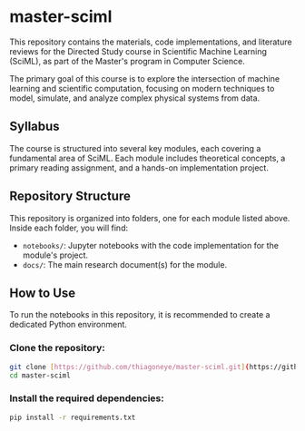 # master-sciml

This repository contains the materials, code implementations, and literature reviews for the Directed Study course in Scientific Machine Learning (SciML), as part of the Master's program in Computer Science.

The primary goal of this course is to explore the intersection of machine learning and scientific computation, focusing on modern techniques to model, simulate, and analyze complex physical systems from data.

## Syllabus

The course is structured into several key modules, each covering a fundamental area of SciML. Each module includes theoretical concepts, a primary reading assignment, and a hands-on implementation project.

## Repository Structure

This repository is organized into folders, one for each module listed above. Inside each folder, you will find:

- `notebooks/`: Jupyter notebooks with the code implementation for the module's project.
- `docs/`: The main research document(s) for the module.

## How to Use

To run the notebooks in this repository, it is recommended to create a dedicated Python environment.

### Clone the repository:

```bash
git clone [https://github.com/thiagoneye/master-sciml.git](https://github.com/thiagoneye/master-sciml.git)
cd master-sciml
```

### Install the required dependencies:

```bash
pip install -r requirements.txt
```